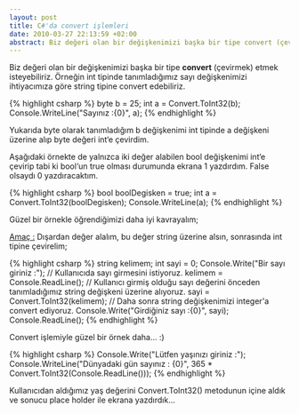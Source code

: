 ```yaml
---
layout: post
title: C#'da convert işlemleri
date: 2010-03-27 22:13:59 +02:00
abstract: Biz değeri olan bir değişkenimizi başka bir tipe convert (çevirmek) etmek isteyebiliriz. Örneğin int tipinde tanımladığımız sayı değişkenimizi ihtiyacımıza göre string tipine convert edebiliriz.
---
```


Biz değeri olan bir değişkenimizi başka bir tipe **convert** (çevirmek) etmek isteyebiliriz. Örneğin int tipinde tanımladığımız sayı değişkenimizi ihtiyacımıza göre string tipine convert edebiliriz.

{% highlight csharp %}
byte b = 25;
int a = Convert.ToInt32(b);
Console.WriteLine("Sayınız :{0}", a);
{% endhighlight %}

Yukarıda byte olarak tanımladığım b değişkenimi int tipinde a değişkeni üzerine alıp byte değeri int‘e çevirdim.

Aşağıdaki örnekte de yalnızca iki değer alabilen bool değişkenimi int‘e çevirip tabi ki bool‘un true olması durumunda ekrana 1 yazdırdım. False olsaydı 0 yazdıracaktım.

{% highlight csharp %}
bool boolDegisken = true;
int a = Convert.ToInt32(boolDegisken);
Console.WriteLine(a);
{% endhighlight %}

Güzel bir örnekle öğrendiğimizi daha iyi kavrayalım;

<ins>Amaç :</ins> Dışardan değer alalım, bu değer string üzerine alsın, sonrasında int tipine çevirelim;

{% highlight csharp %}
string kelimem;
int sayi = 0;
Console.Write("Bir sayı giriniz :"); // Kullanıcıda sayı girmesini istiyoruz.
kelimem = Console.ReadLine(); // Kullanıcı girmiş olduğu sayı değerini önceden tanımladığımız string değişkeni üzerine alıyoruz.
sayi = Convert.ToInt32(kelimem); // Daha sonra string değişkenimizi integer'a convert ediyoruz.
Console.Write("Girdiğiniz sayı :{0}", sayi);
Console.ReadLine();
{% endhighlight %}

Convert işlemiyle güzel bir örnek daha… :)

{% highlight csharp %}
Console.Write("Lütfen yaşınızı giriniz :");
Console.WriteLine("Dünyadaki gün sayınız : {0}", 365 * Convert.ToInt32(Console.ReadLine()));
{% endhighlight %}

Kullanıcıdan aldığımız yaş değerini Convert.ToInt32() metodunun içine aldık ve sonucu place holder ile ekrana yazdırdık…
